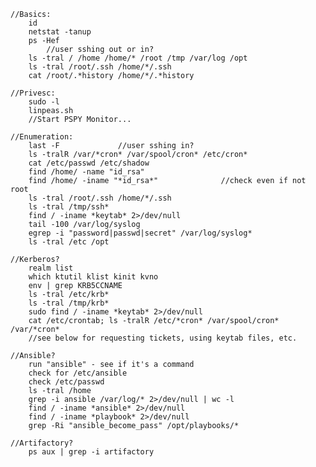     //Basics:
        id
        netstat -tanup
        ps -Hef
            //user sshing out or in?
        ls -tral / /home /home/* /root /tmp /var/log /opt
        ls -tral /root/.ssh /home/*/.ssh
        cat /root/.*history /home/*/.*history

    //Privesc:
        sudo -l
        linpeas.sh
        //Start PSPY Monitor...

    //Enumeration:
        last -F             //user sshing in?
        ls -tralR /var/*cron* /var/spool/cron* /etc/cron*
        cat /etc/passwd /etc/shadow
        find /home/ -name "id_rsa"
        find /home/ -iname "*id_rsa*"              //check even if not root
        ls -tral /root/.ssh /home/*/.ssh
        ls -tral /tmp/ssh*
        find / -iname *keytab* 2>/dev/null
        tail -100 /var/log/syslog
        egrep -i "password|passwd|secret" /var/log/syslog*
        ls -tral /etc /opt

    //Kerberos?
        realm list
        which ktutil klist kinit kvno
        env | grep KRB5CCNAME
        ls -tral /etc/krb*
        ls -tral /tmp/krb*
        sudo find / -iname *keytab* 2>/dev/null
        cat /etc/crontab; ls -tralR /etc/*cron* /var/spool/cron* /var/*cron*
        //see below for requesting tickets, using keytab files, etc.

    //Ansible?
        run "ansible" - see if it's a command
        check for /etc/ansible
        check /etc/passwd
        ls -tral /home
        grep -i ansible /var/log/* 2>/dev/null | wc -l
        find / -iname *ansible* 2>/dev/null
        find / -iname *playbook* 2>/dev/null
        grep -Ri "ansible_become_pass" /opt/playbooks/*

    //Artifactory?
        ps aux | grep -i artifactory